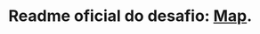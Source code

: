 # Readme oficial do desafio: [Map](https://github.com/cami-la/collections-java-api-2023/tree/master/out/production/collections-java-api-2023/main/java/map).
